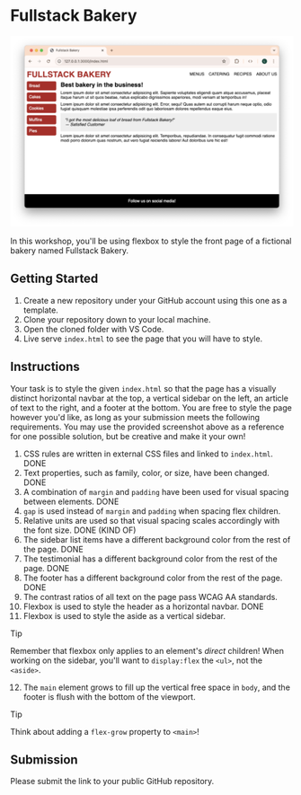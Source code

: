 # Fullstack Bakery

![](images/example.png)

In this workshop, you'll be using flexbox to style the front page of a fictional
bakery named Fullstack Bakery.

## Getting Started

1. Create a new repository under your GitHub account using this one as a template.
2. Clone your repository down to your local machine.
3. Open the cloned folder with VS Code.
4. Live serve `index.html` to see the page that you will have to style.

## Instructions

Your task is to style the given `index.html` so that the page has a visually
distinct horizontal navbar at the top, a vertical sidebar on the left, an article
of text to the right, and a footer at the bottom. You are free to style the page
however you'd like, as long as your submission meets the following requirements.
You may use the provided screenshot above as a reference for one possible solution,
but be creative and make it your own!

1. CSS rules are written in external CSS files and linked to `index.html`. DONE
2. Text properties, such as family, color, or size, have been changed. DONE
3. A combination of `margin` and `padding` have been used for visual spacing between elements. DONE
4. `gap` is used instead of `margin` and `padding` when spacing flex children.
5. Relative units are used so that visual spacing scales accordingly with the font size. DONE (KIND OF)
6. The sidebar list items have a different background color from the rest of the page. DONE
7. The testimonial has a different background color from the rest of the page. DONE
8. The footer has a different background color from the rest of the page. DONE
9. The contrast ratios of all text on the page pass WCAG AA standards.
10. Flexbox is used to style the header as a horizontal navbar. DONE
11. Flexbox is used to style the aside as a vertical sidebar.

> [!TIP]
>
> Remember that flexbox only applies to an element's _direct_ children!
> When working on the sidebar, you'll want to `display:flex` the `<ul>`,
> not the `<aside>`.

12. The `main` element grows to fill up the vertical free space in `body`,
    and the footer is flush with the bottom of the viewport.

> [!TIP]
>
> Think about adding a `flex-grow` property to `<main>`!

## Submission

Please submit the link to your public GitHub repository.
